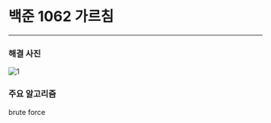 # 백준 1062 가르침

---

### 해결 사진

![1](https://user-images.githubusercontent.com/48646456/90330434-2d87fb00-df9c-11ea-9c65-4e94cf7b062e.png)

### 주요 알고리즘

brute force
